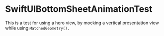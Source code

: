 # SwiftUIBottomSheetAnimationTest
This is a test for using a hero view, by mocking a vertical presentation view while using `MatchedGeometry().`
